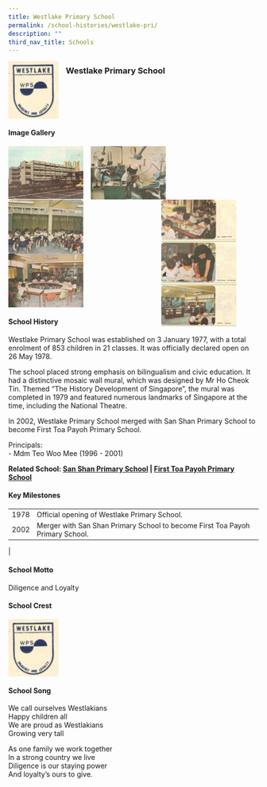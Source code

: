 ```yaml
---
title: Westlake Primary School
permalink: /school-histories/westlake-pri/
description: ""
third_nav_title: Schools
---
```

<img src="/images/westlakepri1.png" style="width:20%;margin-right:15px;" align = "left">

### **Westlake Primary School**

<br clear="left">

#### **Image Gallery**

<p><a href="https://staging.d1yxymztqoj7qn.amplifyapp.com/images/westlakepri2.jpg">  
<img src="/images/westlakepri2.jpg" style="width:30%;margin-right:15px;" align = "left">
</a></p>

<p><a href="https://staging.d1yxymztqoj7qn.amplifyapp.com/images/westlakepri3.jpg">  
<img src="/images/westlakepri3.jpg" style="width:30%;margin-right:15px;" align = "left">
</a></p>

<p><a href="https://staging.d1yxymztqoj7qn.amplifyapp.com/images/westlakepri4.jpg">  
<img src="/images/westlakepri4.jpg" style="width:30%;margin-right:45px;" align = "right">
</a></p>

<p><a href="https://staging.d1yxymztqoj7qn.amplifyapp.com/images/westlakepri5.jpg">  
<img src="/images/westlakepri5.jpg" style="width:30%;margin-right:15px;" align = "left">
</a></p>

<p><a href="https://staging.d1yxymztqoj7qn.amplifyapp.com/images/westlakepri6.jpg">  
<img src="/images/westlakepri6.jpg" style="width:30%;margin-right:15px;" align = "left">
</a></p>

<br clear="left">

#### **School History**
Westlake Primary School was established on 3 January 1977, with a total enrolment of 853 children in 21 classes. It was officially declared open on 26 May 1978.

The school placed strong emphasis on bilingualism and civic education. It had a distinctive mosaic wall mural, which was designed by Mr Ho Cheok Tin. Themed “The History Development of Singapore”, the mural was completed in 1979 and featured numerous landmarks of Singapore at the time, including the National Theatre.

In 2002, Westlake Primary School merged with San Shan Primary School to become First Toa Payoh Primary School.

Principals:<br>
\- Mdm Teo Woo Mee (1996 - 2001)

**Related School: [San Shan Primary School](https://staging.d1yxymztqoj7qn.amplifyapp.com/school-histories/san-shan-pri/) | [First Toa Payoh Primary School](https://staging.d1yxymztqoj7qn.amplifyapp.com/school-histories/first-tpy-pri/)**

#### **Key Milestones**

|  |  |
|:---:|---|
| 1978 | Official opening of Westlake Primary School. |
| 2002 | Merger with San Shan Primary School to become First Toa Payoh Primary School. |
|

#### **School Motto**
Diligence and Loyalty

#### **School Crest**
<img src="/images/westlakepri1.png" style="width:20%;margin-right:15px;" align = "left">

<br clear="left">

#### **School Song**
We call ourselves Westlakians<br>
Happy children all<br>
We are proud as Westlakians<br>
Growing very tall

As one family we work together<br>
In a strong country we live<br>
Diligence is our staying power<br>
And loyalty’s ours to give.